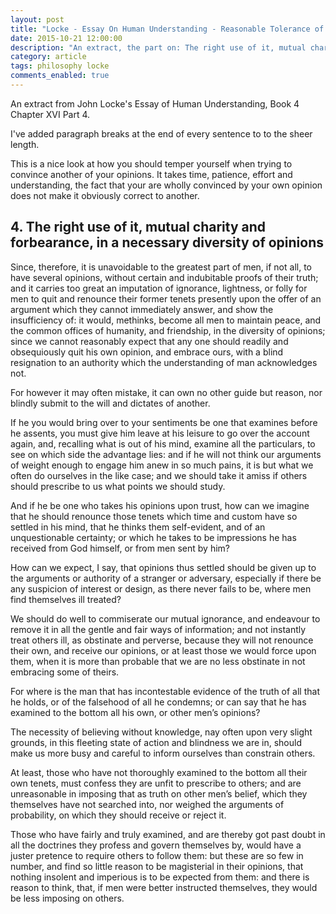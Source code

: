 ```yaml
---
layout: post
title: "Locke - Essay On Human Understanding - Reasonable Tolerance of Other Opinions"
date: 2015-10-21 12:00:00
description: "An extract, the part on: The right use of it, mutual charity and forbearance, in a necessary diversity of opinions."
category: article
tags: philosophy locke
comments_enabled: true
---
```


An extract from John Locke's Essay of Human Understanding, Book 4 Chapter XVI Part 4.

I've added paragraph breaks at the end of every sentence to to the sheer length.

This is a nice look at how you should temper yourself when trying to convince another of your opinions.
It takes time, patience, effort and understanding, the fact that your are wholly convinced by your own opinion does not make it obviously correct to another.  

## 4. The right use of it, mutual charity and forbearance, in a necessary diversity of opinions

Since, therefore, it is unavoidable to the greatest part of men, if not all, to have several opinions, without certain and indubitable proofs of their truth; and it carries too great an imputation of ignorance, lightness, or folly for men to quit and renounce their former tenets presently upon the offer of an argument which they cannot immediately answer, and show the insufficiency of: it would, methinks, become all men to maintain peace, and the common offices of humanity, and friendship, in the diversity of opinions; since we cannot reasonably expect that any one should readily and obsequiously quit his own opinion, and embrace ours, with a blind resignation to an authority which the understanding of man acknowledges not.

For however it may often mistake, it can own no other guide but reason, nor blindly submit to the will and dictates of another.

If he you would bring over to your sentiments be one that examines before he assents, you must give him leave at his leisure to go over the account again, and, recalling what is out of his mind, examine all the particulars, to see on which side the advantage lies: and if he will not think our arguments of weight enough to engage him anew in so much pains, it is but what we often do ourselves in the like case; and we should take it amiss if others should prescribe to us what points we should study.
 
And if he be one who takes his opinions upon trust, how can we imagine that he should renounce those tenets which time and custom have so settled in his mind, that he thinks them self-evident, and of an unquestionable certainty; or which he takes to be impressions he has received from God himself, or from men sent by him?

How can we expect, I say, that opinions thus settled should be given up to the arguments or authority of a stranger or adversary, especially if there be any suspicion of interest or design, as there never fails to be, where men find themselves ill treated?

We should do well to commiserate our mutual ignorance, and endeavour to remove it in all the gentle and fair ways of information; and not instantly treat others ill, as obstinate and perverse, because they will not renounce their own, and receive our opinions, or at least those we would force upon them, when it is more than probable that we are no less obstinate in not embracing some of theirs.

For where is the man that has incontestable evidence of the truth of all that he holds, or of the falsehood of all he condemns; or can say that he has examined to the bottom all his own, or other men’s opinions?

The necessity of believing without knowledge, nay often upon very slight grounds, in this fleeting state of action and blindness we are in, should make us more busy and careful to inform ourselves than constrain others.
 
At least, those who have not thoroughly examined to the bottom all their own tenets, must confess they are unfit to prescribe to others; and are unreasonable in imposing that as truth on other men’s belief, which they themselves have not searched into, nor weighed the arguments of probability, on which they should receive or reject it.
 
Those who have fairly and truly examined, and are thereby got past doubt in all the doctrines they profess and govern themselves by, would have a juster pretence to require others to follow them: but these are so few in number, and find so little reason to be magisterial in their opinions, that nothing insolent and imperious is to be expected from them: and there is reason to think, that, if men were better instructed themselves, they would be less imposing on others.
